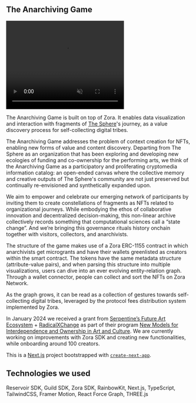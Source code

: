 ## The Anarchiving Game

<video width="320" height="240" autoplay muted>
  <source src="https://anarchiving.thesphere.as/anarchiving.mp4" type="video/mp4">
</video>

The Anarchiving Game is built on top of Zora. It enables data visualization and interaction with fragments of [The Sphere](https://www.thesphere.as/)'s journey, as a value discovery process for self-collecting digital tribes.

The Anarchiving Game addresses the problem of context creation for NFTs, enabling new forms of value and content discovery. Departing from The Sphere as an organization that has been exploring and developing new ecologies of funding and co-ownership for the performing arts, we think of the Anarchiving Game as a participatory and proliferating cryptomedia information catalog: an open-ended canvas where the collective memory and creative outputs of The Sphere's community are not just preserved but continually re-envisioned and synthetically expanded upon.

We aim to empower and celebrate our emerging network of participants by inviting them to create constellations of fragments as NFTs related to organizational journeys. While embodying the ethos of collaborative innovation and decentralized decision-making, this non-linear archive collectively records something that computational sciences call a “state change”. And we’re bringing this governance rituals history onchain together with visitors, collectors, and anarchivists.

The structure of the game makes use of a Zora ERC-1155 contract in which anarchivists get microgrants and have their wallets greenlisted as creators within the smart contract. The tokens have the same metadata structure (attribute-value pairs), and when parsing this structure into multiple visualizations, users can dive into an ever evolving entity-relation graph. Through a wallet connector, people can collect and sort the NFTs on Zora Network.

As the graph grows, it can be read as a collection of gestures towards self-collecting digital tribes, leveraged by the protocol fees distribution system implemented by Zora.

In January 2024 we received a grant from [Serpentine’s Future Art Ecosystem](https://futureartecosystems.org/about/) + [RadicalXChange](https://www.radicalxchange.org/) as part of their program [New Models for Interdependence and Ownership in Art and Culture](https://proud-paprika-325.notion.site/The-winning-projects-from-our-Open-Call-for-New-Models-for-Interdependence-and-Ownership-in-Art-and--b36baccbfe094012834f52b05d87dc4b). We are currently working on improvements with Zora SDK and creating new functionalities, while onboarding around 100 creators.

This is a [Next.js](https://nextjs.org/) project bootstrapped with [`create-next-app`](https://github.com/vercel/next.js/tree/canary/packages/create-next-app).

## Technologies we used

Reservoir SDK, Guild SDK, Zora SDK, RainbowKit, Next.js, TypeScript, TailwindCSS, Framer Motion, React Force Graph, THREE.js
